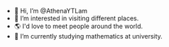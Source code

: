 - 👋 Hi, I’m @AthenaYTLam
- 👀 I’m interested in visiting different places.
- 🌎 I'd love to meet people around the world.
- 🌱 I’m currently studying mathematics at university.

<!---
AthenaYTLam/AthenaYTLam is a ✨ special ✨ repository because its `README.md` (this file) appears on your GitHub profile.
You can click the Preview link to take a look at your changes.
--->
